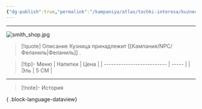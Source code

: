 ```yaml
---
{"dg-publish":true,"permalink":"/kampaniya/atlas/tochki-interesa/kuznechnaya-iskra/","tags":["location/blacksmith"],"created":"2025-01-08T08:30:48.463+03:00","updated":"2025-01-09T10:57:28.979+03:00"}
---
```



<hr></hr>

![smith_shop.jpg](/img/user/%D0%90%D1%81%D1%81%D0%B5%D1%82%D1%8B/%D0%90%D1%82%D0%BB%D0%B0%D1%81/smith_shop.jpg)


> [!quote] Описание
>Кузница принадлежит [[Кампания/NPC/Феланиль\|Феланиль]] .



> [!tip]- Меню
> | Напитки                  | Цена |
> | -------------------------- | ----- |
> | Эль  | 5 СМ  |


<hr></hr>

> [!note]- История
>  
{ .block-language-dataview}